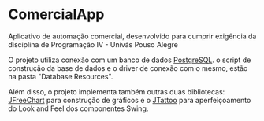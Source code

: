 # ComercialApp
Aplicativo de automação comercial, desenvolvido para cumprir exigência da disciplina de Programação IV - Univás Pouso Alegre

O projeto utiliza conexão com um banco de dados <a href="http://www.postgresql.org/">PostgreSQL</a>. o script de construção da base de dados e o driver de conexão com o mesmo, estão na pasta "Database Resources".

Além disso, o projeto implementa também outras duas bibliotecas: <a href="http://www.jfree.org/jfreechart/">JFreeChart</a> para construção de gráficos e o <a href="http://www.jtattoo.net/">JTattoo</a> para aperfeiçoamento do Look and Feel dos componentes Swing.
